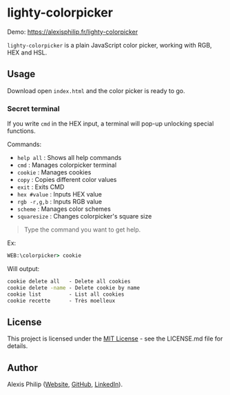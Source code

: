 # lighty-colorpicker

Demo: https://alexisphilip.fr/lighty-colorpicker

`lighty-colorpicker` is a plain JavaScript color picker, working with RGB, HEX and HSL.

## Usage

Download open `index.html` and the color picker is ready to go.

### Secret terminal

If you write `cmd` in the HEX input, a terminal will pop-up unlocking special functions.

Commands:

- `help all` : Shows all help commands
- `cmd` : Manages colorpicker terminal
- `cookie` : Manages cookies
- `copy` : Copies different color values
- `exit` : Exits CMD
- `hex #value` : Inputs HEX value
- `rgb -r,g,b` : Inputs RGB value
- `scheme` : Manages color schemes
- `squaresize` : Changes colorpicker's square size

> Type the command you want to get help.

Ex:

```cmd
WEB:\colorpicker> cookie
```

Will output:

```cmd
cookie delete all   - Delete all cookies
cookie delete -name - Delete cookie by name
cookie list         - List all cookies
cookie recette      - Très moelleux
```

## License

This project is licensed under the [MIT License](https://choosealicense.com/licenses/mit/) - see the LICENSE.md file for details.

## Author

Alexis Philip ([Website](https://alexisphilip.fr),
[GitHub](https://github.com/alexis-philip),
[LinkedIn](https://www.linkedin.com/in/alexis-philip-019955176)). 